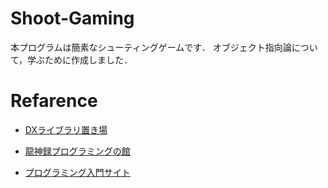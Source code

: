 # Shoot-Gaming
本プログラムは簡素なシューティングゲームです．
オブジェクト指向論について，学ぶために作成しました．


#

# Refarence
- [DXライブラリ置き場](https://dxlib.xsrv.jp/index.html)

- [龍神録プログラミングの館](https://dixq.net/rp/index.html)

- [プログラミング入門サイト](https://bituse.info/game/shot/)